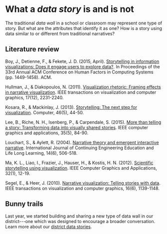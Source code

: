 # What a *data story* is and is not #

The traditional *data wall* in a school or classroom may represent one type of story. But what are the attributes that identify it as one? How is a story using data similar to or different from traditional narratives? 

## Literature review ##
Boy, J., Detienne, F., & Fekete, J. D. (2015, April). [Storytelling in information visualizations: Does it engage users to explore data?](http://www.cs.tufts.edu/comp/250VIS/papers/CHI2015-Storytelling.pdf). In Proceedings of the 33rd Annual ACM Conference on Human Factors in Computing Systems (pp. 1449-1458). ACM.

Hullman, J., & Diakopoulos, N. (2011). [Visualization rhetoric: Framing effects in narrative visualization](http://faculty.washington.edu/jhullman/vis_rhetoric.pdf). IEEE transactions on visualization and computer graphics, 17(12), 2231-2240.

Kosara, R., & Mackinlay, J. (2013). [Storytelling: The next step for visualization](http://dataplusscience.com/files/Kosara_Computer_2013.pdf). Computer, 46(5), 44-50.

Lee, B., Riche, N. H., Isenberg, P., & Carpendale, S. (2015). [More than telling a story: Transforming data into visually shared stories](https://hal.inria.fr/hal-01158445/document). IEEE computer graphics and applications, 35(5), 84-90.

Louchart, S., & Aylett, R. (2004). [Narrative theory and emergent interactive narrative](https://s3.amazonaws.com/academia.edu.documents/2727972/2g5a3wt0lcxskfr.pdf?AWSAccessKeyId=AKIAIWOWYYGZ2Y53UL3A&Expires=1509729986&Signature=YGHmyxGvdRLrM0y956F4b3vKmAs%3D&response-content-disposition=inline%3B%20filename%3DNarrative_theory_and_emergent_interactiv.pdf). International Journal of Continuing Engineering Education and Life Long Learning, 14(6), 506-518.

Ma, K. L., Liao, I., Frazier, J., Hauser, H., & Kostis, H. N. (2012). [Scientific storytelling using visualization](http://vis.cs.ucdavis.edu/papers/Scientific_Storytelling_CGA.pdf). IEEE Computer Graphics and Applications, 32(1), 12-19.

Segel, E., & Heer, J. (2010). [Narrative visualization: Telling stories with data](https://egerber.mech.northwestern.edu/wp-content/uploads/2015/02/Narrative_Visualization.pdf). IEEE transactions on visualization and computer graphics, 16(6), 1139-1148.


## Bunny trails ##
Last year, we started building and sharing a new type of data wall in our district---one which was designed to encourage a broader conversation. Learn more about our [district data stories](https://www.tumwater.k12.wa.us/Page/7852).
